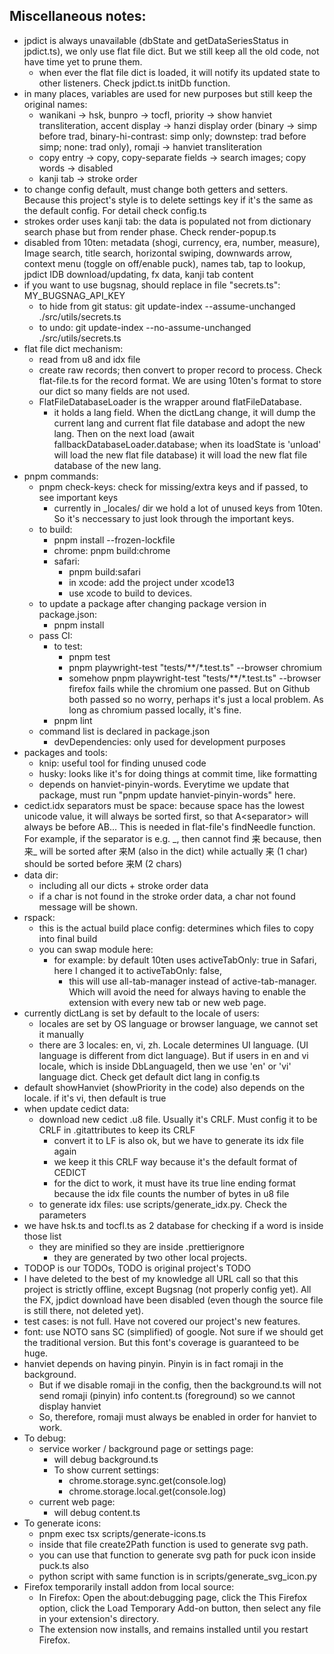 ## Miscellaneous notes:

- jpdict is always unavailable (dbState and getDataSeriesStatus in jpdict.ts), we only use flat file dict. But we still keep all the old code, not have time yet to prune them.
  - when ever the flat file dict is loaded, it will notify its updated state to other listeners. Check jpdict.ts initDb function.
- in many places, variables are used for new purposes but still keep the original names:
  - wanikani -> hsk, bunpro -> tocfl, priority -> show hanviet transliteration, accent display -> hanzi display order (binary -> simp before trad, binary-hi-contrast: simp only; downstep: trad before simp; none: trad only), romaji -> hanviet transliteration
  - copy entry -> copy, copy-separate fields -> search images; copy words -> disabled
  - kanji tab -> stroke order
- to change config default, must change both getters and setters. Because this project's style is to delete settings key if it's the same as the default config. For detail check config.ts
- strokes order uses kanji tab: the data is populated not from dictionary search phase but from render phase. Check render-popup.ts
- disabled from 10ten: metadata (shogi, currency, era, number, measure), Image search, title search, horizontal swiping, downwards arrow, context menu (toggle on off/enable puck), names tab, tap to lookup, jpdict IDB download/updating, fx data, kanji tab content
- if you want to use bugsnag, should replace in file "secrets.ts": MY_BUGSNAG_API_KEY
  - to hide from git status: git update-index --assume-unchanged ./src/utils/secrets.ts
  - to undo: git update-index --no-assume-unchanged ./src/utils/secrets.ts
- flat file dict mechanism:
  - read from u8 and idx file
  - create raw records; then convert to proper record to process. Check flat-file.ts for the record format. We are using 10ten's format to store our dict so many fields are not used.
  - FlatFileDatabaseLoader is the wrapper around flatFileDatabase.
    - it holds a lang field. When the dictLang change, it will dump the current lang and current flat file database and adopt the new lang. Then on the next load (await fallbackDatabaseLoader.database; when its loadState is 'unload' will load the new flat file database) it will load the new flat file database of the new lang.
- pnpm commands:
  - pnpm check-keys: check for missing/extra keys and if passed, to see important keys
    - currently in \_locales/ dir we hold a lot of unused keys from 10ten. So it's neccessary to just look through the important keys.
  - to build:
    - pnpm install --frozen-lockfile
    - chrome: pnpm build:chrome
    - safari:
      - pnpm build:safari
      - in xcode: add the project under xcode13
      - use xcode to build to devices.
  - to update a package after changing package version in package.json:
    - pnpm install <package-name>
  - pass CI:
    - to test:
      - pnpm test
      - pnpm playwright-test "tests/\*\*/\*.test.ts" --browser chromium
      - somehow pnpm playwright-test "tests/\*\*/\*.test.ts" --browser firefox fails while the chromium one passed. But on Github both passed so no worry, perhaps it's just a local problem. As long as chromium passed locally, it's fine.
    - pnpm lint
  - command list is declared in package.json
    - devDependencies: only used for development purposes
- packages and tools:
  - knip: useful tool for finding unused code
  - husky: looks like it's for doing things at commit time, like formatting
  - depends on hanviet-pinyin-words. Everytime we update that package, must run "pnpm update hanviet-pinyin-words" here.
- cedict.idx separators must be space: because space has the lowest unicode value, it will always be sorted first, so that A\<separator\> will always be before AB... This is needed in flat-file's findNeedle function. For example, if the separator is e.g. \_, then cannot find 来 because, then 来\_ will be sorted after 来M (also in the dict) while actually 来 (1 char) should be sorted before 来M (2 chars)
- data dir:
  - including all our dicts + stroke order data
  - if a char is not found in the stroke order data, a char not found message will be shown.
- rspack:
  - this is the actual build place config: determines which files to copy into final build
  - you can swap module here:
    - for example: by default 10ten uses activeTabOnly: true in Safari, here I changed it to activeTabOnly: false,
      - this will use all-tab-manager instead of active-tab-manager. Which will avoid the need for always having to enable the extension with every new tab or new web page.
- currently dictLang is set by default to the locale of users:
  - locales are set by OS language or browser language, we cannot set it manually
  - there are 3 locales: en, vi, zh. Locale determines UI language. (UI language is different from dict language). But if users in en and vi locale, which is inside DbLanguageId, then we use 'en' or 'vi' language dict. Check get default dict lang in config.ts
- default showHanviet (showPriority in the code) also depends on the locale. if it's vi, then default is true
- when update cedict data:
  - download new cedict .u8 file. Usually it's CRLF. Must config it to be CRLF in .gitattributes to keep its CRLF
    - convert it to LF is also ok, but we have to generate its idx file again
    - we keep it this CRLF way because it's the default format of CEDICT
    - for the dict to work, it must have its true line ending format because the idx file counts the number of bytes in u8 file
  - to generate idx files: use scripts/generate_idx.py. Check the parameters
- we have hsk.ts and tocfl.ts as 2 database for checking if a word is inside those list
  - they are minified so they are inside .prettierignore
    - they are generated by two other local projects.
- TODOP is our TODOs, TODO is original project's TODO
- I have deleted to the best of my knowledge all URL call so that this project is strictly offline, except Bugsnag (not properly config yet). All the FX, jpdict download have been disabled (even though the source file is still there, not deleted yet).
- test cases: is not full. Have not covered our project's new features.
- font: use NOTO sans SC (simplified) of google. Not sure if we should get the traditional version. But this font's coverage is guaranteed to be huge.
- hanviet depends on having pinyin. Pinyin is in fact romaji in the background.
  - But if we disable romaji in the config, then the background.ts will not send romaji (pinyin) info content.ts (foreground) so we cannot display hanviet
  - So, therefore, romaji must always be enabled in order for hanviet to work.
- To debug:
  - service worker / background page or settings page:
    - will debug background.ts
    - To show current settings:
      - chrome.storage.sync.get(console.log)
      - chrome.storage.local.get(console.log)
  - current web page:
    - will debug content.ts
- To generate icons:
  - pnpm exec tsx scripts/generate-icons.ts
  - inside that file create2Path function is used to generate svg path.
  - you can use that function to generate svg path for puck icon inside puck.ts also
  - python script with same function is in scripts/generate_svg_icon.py
- Firefox temporarily install addon from local source:
  - In Firefox: Open the about:debugging page, click the This Firefox option, click the Load Temporary Add-on button, then select any file in your extension's directory.
  - The extension now installs, and remains installed until you restart Firefox.
